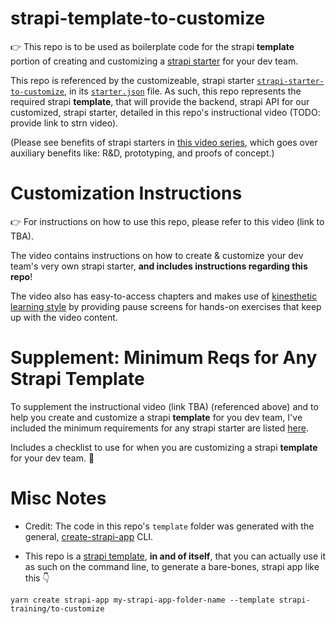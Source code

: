 # strapi-template-to-customize

👉 This repo is to be used as boilerplate code for the strapi **template** portion of creating and customizing a [strapi starter](https://strapi.io/blog/announcing-the-strapi-starter-cli) for your dev team.

This repo is referenced by the customizeable, strapi starter [`strapi-starter-to-customize`](https://github.com/strapi-training/strapi-starter-to-customize), in its [`starter.json`](https://github.com/strapi-training/strapi-starter-to-customize/blob/master/starter.json#L2) file.  As such, this repo represents the required strapi **template**, that will provide the backend, strapi API for our customized, strapi starter, detailed in this repo's instructional video (TODO: provide link to strn video).

(Please see benefits of strapi starters in [this video series](https://strapi.training/videos/intro-to-auxiliary-benefits-to-strapi-starters), which goes over auxiliary benefits like: R&D, prototyping, and proofs of concept.)

# Customization Instructions

👉 For instructions on how to use this repo, please refer to this video (link to TBA).

The video contains instructions on how to create & customize your dev team's very own strapi starter, **and includes instructions regarding this repo**!

The video also has easy-to-access chapters and makes use of [kinesthetic learning style](https://en.wikipedia.org/wiki/Kinesthetic_learning) by providing pause screens for hands-on exercises that keep up with the video content.

# Supplement: Minimum Reqs for Any Strapi Template
To supplement the instructional video (link TBA) (referenced above) and to help you create and customize a strapi **template** for you dev team, I've included the minimum requirements for any strapi starter are listed [here](minimum-requirements-for-a-strapi-template.md).

Includes a checklist to use for when you are customizing a strapi **template** for your dev team. 🙌

# Misc Notes
* Credit: The code in this repo's `template` folder was generated with the general, [create-strapi-app](https://github.com/strapi/strapi/tree/master/packages/create-strapi-app) CLI.

* This repo is a [strapi template](https://strapi.io/documentation/developer-docs/latest/setup-deployment-guides/installation/templates.html), **in and of itself**, that you can actually use it as such on the command line, to generate a bare-bones, strapi app like this 👇

```
yarn create strapi-app my-strapi-app-folder-name --template strapi-training/to-customize
```
